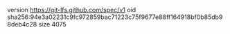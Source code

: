 version https://git-lfs.github.com/spec/v1
oid sha256:94e3a02231c9fc972859bac71223c75f9677e88ff164918bf0b85db98deb4c28
size 4075
